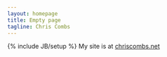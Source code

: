 ```yaml
---
layout: homepage
title: Empty page
tagline: Chris Combs
---
```

{% include JB/setup %}
My site is at [chriscombs.net](http://chriscombs.net)




